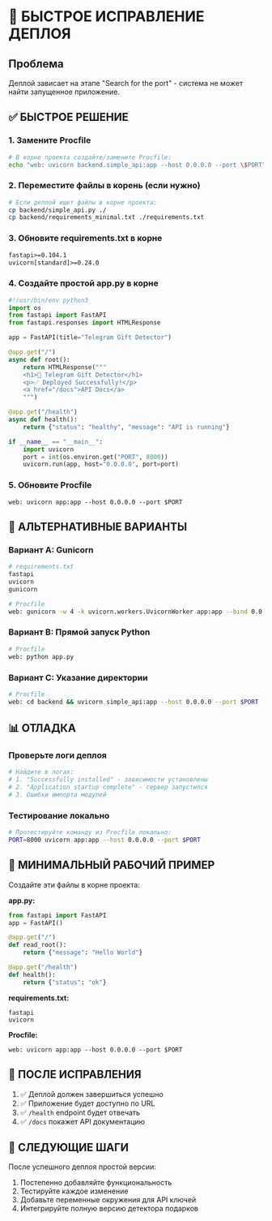 # 🚨 БЫСТРОЕ ИСПРАВЛЕНИЕ ДЕПЛОЯ

## Проблема
Деплой зависает на этапе "Search for the port" - система не может найти запущенное приложение.

## ✅ БЫСТРОЕ РЕШЕНИЕ

### 1. Замените Procfile
```bash
# В корне проекта создайте/замените Procfile:
echo "web: uvicorn backend.simple_api:app --host 0.0.0.0 --port \$PORT" > Procfile
```

### 2. Переместите файлы в корень (если нужно)
```bash
# Если деплой ищет файлы в корне проекта:
cp backend/simple_api.py ./
cp backend/requirements_minimal.txt ./requirements.txt
```

### 3. Обновите requirements.txt в корне
```txt
fastapi>=0.104.1
uvicorn[standard]>=0.24.0
```

### 4. Создайте простой app.py в корне
```python
#!/usr/bin/env python3
import os
from fastapi import FastAPI
from fastapi.responses import HTMLResponse

app = FastAPI(title="Telegram Gift Detector")

@app.get("/")
async def root():
    return HTMLResponse("""
    <h1>🎁 Telegram Gift Detector</h1>
    <p>✅ Deployed Successfully!</p>
    <a href="/docs">API Docs</a>
    """)

@app.get("/health")
async def health():
    return {"status": "healthy", "message": "API is running"}

if __name__ == "__main__":
    import uvicorn
    port = int(os.environ.get("PORT", 8000))
    uvicorn.run(app, host="0.0.0.0", port=port)
```

### 5. Обновите Procfile
```
web: uvicorn app:app --host 0.0.0.0 --port $PORT
```

## 🔧 АЛЬТЕРНАТИВНЫЕ ВАРИАНТЫ

### Вариант A: Gunicorn
```bash
# requirements.txt
fastapi
uvicorn
gunicorn

# Procfile
web: gunicorn -w 4 -k uvicorn.workers.UvicornWorker app:app --bind 0.0.0.0:$PORT
```

### Вариант B: Прямой запуск Python
```bash
# Procfile
web: python app.py
```

### Вариант C: Указание директории
```bash
# Procfile
web: cd backend && uvicorn simple_api:app --host 0.0.0.0 --port $PORT
```

## 📊 ОТЛАДКА

### Проверьте логи деплоя
```bash
# Найдите в логах:
# 1. "Successfully installed" - зависимости установлены
# 2. "Application startup complete" - сервер запустился
# 3. Ошибки импорта модулей
```

### Тестирование локально
```bash
# Протестируйте команду из Procfile локально:
PORT=8000 uvicorn app:app --host 0.0.0.0 --port $PORT
```

## 🎯 МИНИМАЛЬНЫЙ РАБОЧИЙ ПРИМЕР

Создайте эти файлы в корне проекта:

**app.py:**
```python
from fastapi import FastAPI
app = FastAPI()

@app.get("/")
def read_root():
    return {"message": "Hello World"}

@app.get("/health")
def health():
    return {"status": "ok"}
```

**requirements.txt:**
```
fastapi
uvicorn
```

**Procfile:**
```
web: uvicorn app:app --host 0.0.0.0 --port $PORT
```

## 🚀 ПОСЛЕ ИСПРАВЛЕНИЯ

1. ✅ Деплой должен завершиться успешно
2. ✅ Приложение будет доступно по URL
3. ✅ `/health` endpoint будет отвечать
4. ✅ `/docs` покажет API документацию

## 🔄 СЛЕДУЮЩИЕ ШАГИ

После успешного деплоя простой версии:
1. Постепенно добавляйте функциональность
2. Тестируйте каждое изменение
3. Добавьте переменные окружения для API ключей
4. Интегрируйте полную версию детектора подарков
